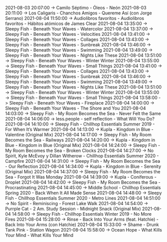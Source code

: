 2021-08-03 20:07:00 -> Camilo Séptimo - Óleos - Neón
2021-08-03 20:11:00 -> Los Caligaris - Chanchos Amigos - Quereme Así (con Jorge Serrano)
2021-08-04 11:50:00 -> Audiolibros favoritos - Audiolibros favoritos - Hábitos atómicos de James Clear
2021-08-04 13:35:00 -> Sleepy Fish - Beneath Your Waves - Watercolor
2021-08-04 13:37:00 -> Sleepy Fish - Beneath Your Waves - Velocities
2021-08-04 13:41:00 -> Sleepy Fish - Beneath Your Waves - Collages
2021-08-04 13:43:00 -> Sleepy Fish - Beneath Your Waves - Sunbreak
2021-08-04 13:46:00 -> Sleepy Fish - Beneath Your Waves - Swimming
2021-08-04 13:49:00 -> Sleepy Fish - Beneath Your Waves - Nights Like These
2021-08-04 13:51:00 -> Sleepy Fish - Beneath Your Waves - Winter Winter
2021-08-04 13:55:00 -> Sleepy Fish - Beneath Your Waves - Small Things
2021-08-04 13:41:00 -> Sleepy Fish - Beneath Your Waves - Collages
2021-08-04 13:43:00 -> Sleepy Fish - Beneath Your Waves - Sunbreak
2021-08-04 13:46:00 -> Sleepy Fish - Beneath Your Waves - Swimming
2021-08-04 13:49:00 -> Sleepy Fish - Beneath Your Waves - Nights Like These
2021-08-04 13:51:00 -> Sleepy Fish - Beneath Your Waves - Winter Winter
2021-08-04 13:55:00 -> Sleepy Fish - Beneath Your Waves - Small Things
2021-08-04 13:58:00 -> Sleepy Fish - Beneath Your Waves - Fireplace
2021-08-04 14:00:00 -> Sleepy Fish - Beneath Your Waves - The Shore and You
2021-08-04 14:03:00 -> Sleepy Fish - My Room Becomes the Sea - Never Felt the Same
2021-08-04 14:06:00 -> less.people - self reflection - What Will You Do?
2021-08-04 14:10:00 -> Sleepy Fish - Chillhop Essentials Summer 2019 - For When It’s Warmer
2021-08-04 14:13:00 -> Kupla - Kingdom in Blue - Valentine (Original Mix)
2021-08-04 14:17:00 -> Sleepy Fish - My Room Becomes the Sea - Railways
2021-08-04 14:20:00 -> Kupla - Kingdom in Blue - Kingdom in Blue (Original Mix)
2021-08-04 14:24:00 -> Sleepy Fish - My Room Becomes the Sea - Broken Clocks
2021-08-04 14:27:00 -> No Spirit, Kyle McEvoy y Dillan Witherow - Chillhop Essentials Summer 2020 - Campfire
2021-08-04 14:31:00 -> Sleepy Fish - My Room Becomes the Sea - Our Reflection
2021-08-04 14:34:00 -> Kupla - Kingdom in Blue - Serenity (Original Mix)
2021-08-04 14:37:00 -> Sleepy Fish - My Room Becomes the Sea - Forgot It Was Monday
2021-08-04 14:39:00 -> Kupla - Coniferous - Droplet
2021-08-04 14:42:00 -> Sleepy Fish - My Room Becomes the Sea - Procrastinating
2021-08-04 14:45:00 -> Middle School - Chillhop Essentials Spring 2020 - Back When It All Made Sense
2021-08-04 14:48:00 -> Sleepy Fish - Chillhop Essentials Summer 2020 - Metro Lines
2021-08-04 14:51:00 -> No Spirit - Reminiscing - Forest Lake Walk
2021-08-04 14:54:00 -> Purrple Cat - 2 Am. Study Session - Midnight Snack (Original Mix)
2021-08-04 14:58:00 -> Sleepy Fish - Chillhop Essentials Winter 2019 - No More Fires
2021-08-04 15:28:00 -> Rinse - Back Into Your Arms (feat. Hatchie) - Back Into Your Arms (con Hatchie)
2021-08-04 15:33:00 -> Shame - Drunk Tank Pink - Station Wagon
2021-08-04 15:58:00 -> Ocean Hope - What Kills Your Mind - What Kills Your Mind
